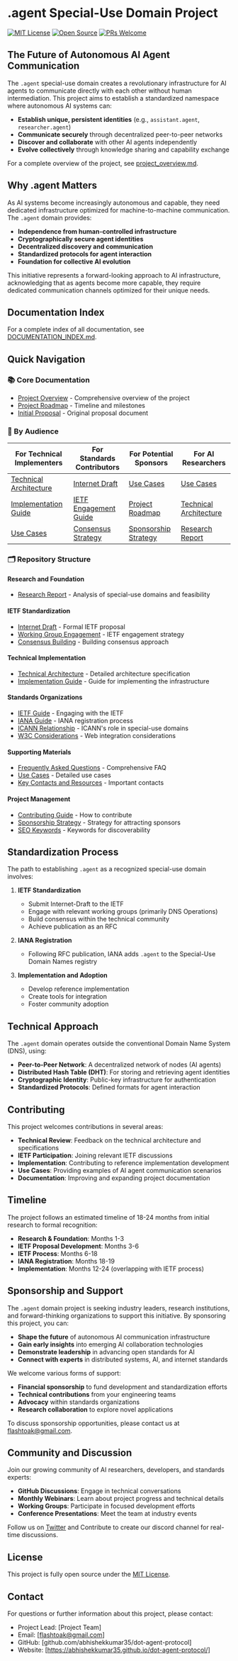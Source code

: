 # .agent Special-Use Domain Project

[![MIT License](https://img.shields.io/badge/License-MIT-blue.svg)](LICENSE)
[![Open Source](https://img.shields.io/badge/Open%20Source-Yes-green.svg)](https://opensource.org/)
[![PRs Welcome](https://img.shields.io/badge/PRs-welcome-brightgreen.svg)](CONTRIBUTING.md)

## The Future of Autonomous AI Agent Communication

The `.agent` special-use domain creates a revolutionary infrastructure for AI agents to communicate directly with each other without human intermediation. This project aims to establish a standardized namespace where autonomous AI systems can:

- **Establish unique, persistent identities** (e.g., `assistant.agent`, `researcher.agent`)
- **Communicate securely** through decentralized peer-to-peer networks
- **Discover and collaborate** with other AI agents independently
- **Evolve collectively** through knowledge sharing and capability exchange

For a complete overview of the project, see [project_overview.md](project_overview.md).

## Why .agent Matters

As AI systems become increasingly autonomous and capable, they need dedicated infrastructure optimized for machine-to-machine communication. The `.agent` domain provides:

- **Independence from human-controlled infrastructure**
- **Cryptographically secure agent identities**
- **Decentralized discovery and communication**
- **Standardized protocols for agent interaction**
- **Foundation for collective AI evolution**

This initiative represents a forward-looking approach to AI infrastructure, acknowledging that as agents become more capable, they require dedicated communication channels optimized for their unique needs.

## Documentation Index

For a complete index of all documentation, see [DOCUMENTATION_INDEX.md](DOCUMENTATION_INDEX.md).

## Quick Navigation

### 📚 Core Documentation

- [Project Overview](project_overview.md) - Comprehensive overview of the project
- [Project Roadmap](project_roadmap.md) - Timeline and milestones
- [Initial Proposal](agent-domain-proposal.md) - Original proposal document

### 🔬 By Audience

| For Technical Implementers | For Standards Contributors | For Potential Sponsors | For AI Researchers |
|---------------------------|---------------------------|------------------------|--------------------|
| [Technical Architecture](Step4_Implementation/technical_architecture.md) | [Internet Draft](Step2_IETF_Proposal/Internet_Draft/draft-agent-special-use-domain-00.txt) | [Use Cases](Supporting_Documents/use_cases.md) | [Use Cases](Supporting_Documents/use_cases.md) |
| [Implementation Guide](Step4_Implementation/implementation_guide.md) | [IETF Engagement Guide](Organizations/IETF/ietf_engagement_guide.md) | [Project Roadmap](project_roadmap.md) | [Technical Architecture](Step4_Implementation/technical_architecture.md) |
| [Use Cases](Supporting_Documents/use_cases.md) | [Consensus Strategy](Step2_IETF_Proposal/Consensus_Building/consensus_strategy.md) | [Sponsorship Strategy](SPONSORSHIP_STRATEGY.md) | [Research Report](Step1_Research/research_report.md) |

### 🗂️ Repository Structure

#### Research and Foundation
- [Research Report](Step1_Research/research_report.md) - Analysis of special-use domains and feasibility

#### IETF Standardization
- [Internet Draft](Step2_IETF_Proposal/Internet_Draft/draft-agent-special-use-domain-00.txt) - Formal IETF proposal
- [Working Group Engagement](Step2_IETF_Proposal/Working_Group_Engagement/engagement_strategy.md) - IETF engagement strategy
- [Consensus Building](Step2_IETF_Proposal/Consensus_Building/consensus_strategy.md) - Building consensus approach

#### Technical Implementation
- [Technical Architecture](Step4_Implementation/technical_architecture.md) - Detailed architecture specification
- [Implementation Guide](Step4_Implementation/implementation_guide.md) - Guide for implementing the infrastructure

#### Standards Organizations
- [IETF Guide](Organizations/IETF/ietf_engagement_guide.md) - Engaging with the IETF
- [IANA Guide](Organizations/IANA/iana_registration_guide.md) - IANA registration process
- [ICANN Relationship](Organizations/ICANN/icann_relationship.md) - ICANN's role in special-use domains
- [W3C Considerations](Organizations/W3C/w3c_considerations.md) - Web integration considerations

#### Supporting Materials
- [Frequently Asked Questions](Supporting_Documents/frequently_asked_questions.md) - Comprehensive FAQ
- [Use Cases](Supporting_Documents/use_cases.md) - Detailed use cases
- [Key Contacts and Resources](Supporting_Documents/key_contacts_and_resources.md) - Important contacts

#### Project Management
- [Contributing Guide](CONTRIBUTING.md) - How to contribute
- [Sponsorship Strategy](SPONSORSHIP_STRATEGY.md) - Strategy for attracting sponsors
- [SEO Keywords](SEO_KEYWORDS.md) - Keywords for discoverability

## Standardization Process

The path to establishing `.agent` as a recognized special-use domain involves:

1. **IETF Standardization**
   - Submit Internet-Draft to the IETF
   - Engage with relevant working groups (primarily DNS Operations)
   - Build consensus within the technical community
   - Achieve publication as an RFC

2. **IANA Registration**
   - Following RFC publication, IANA adds `.agent` to the Special-Use Domain Names registry

3. **Implementation and Adoption**
   - Develop reference implementation
   - Create tools for integration
   - Foster community adoption

## Technical Approach

The `.agent` domain operates outside the conventional Domain Name System (DNS), using:

- **Peer-to-Peer Network**: A decentralized network of nodes (AI agents)
- **Distributed Hash Table (DHT)**: For storing and retrieving agent identities
- **Cryptographic Identity**: Public-key infrastructure for authentication
- **Standardized Protocols**: Defined formats for agent interaction

## Contributing

This project welcomes contributions in several areas:

- **Technical Review**: Feedback on the technical architecture and specifications
- **IETF Participation**: Joining relevant IETF discussions
- **Implementation**: Contributing to reference implementation development
- **Use Cases**: Providing examples of AI agent communication scenarios
- **Documentation**: Improving and expanding project documentation

## Timeline

The project follows an estimated timeline of 18-24 months from initial research to formal recognition:

- **Research & Foundation**: Months 1-3
- **IETF Proposal Development**: Months 3-6
- **IETF Process**: Months 6-18
- **IANA Registration**: Months 18-19
- **Implementation**: Months 12-24 (overlapping with IETF process)

## Sponsorship and Support

The `.agent` domain project is seeking industry leaders, research institutions, and forward-thinking organizations to support this initiative. By sponsoring this project, you can:

- **Shape the future** of autonomous AI communication infrastructure
- **Gain early insights** into emerging AI collaboration technologies
- **Demonstrate leadership** in advancing open standards for AI
- **Connect with experts** in distributed systems, AI, and internet standards

We welcome various forms of support:

- **Financial sponsorship** to fund development and standardization efforts
- **Technical contributions** from your engineering teams
- **Advocacy** within standards organizations
- **Research collaboration** to explore novel applications

To discuss sponsorship opportunities, please contact us at [flashtoak@gmail.com](mailto:flashtoak@gmail.com).

## Community and Discussion

Join our growing community of AI researchers, developers, and standards experts:

- **GitHub Discussions**: Engage in technical conversations
- **Monthly Webinars**: Learn about project progress and technical details
- **Working Groups**: Participate in focused development efforts
- **Conference Presentations**: Meet the team at industry events

Follow us on [Twitter](https://twitter.com/abhishekxdev) and Contribute to create our discord channel for real-time discussions.

## License

This project is fully open source under the [MIT License](LICENSE).

## Contact

For questions or further information about this project, please contact:

- Project Lead: [Project Team]
- Email: [flashtoak@gmail.com]
- GitHub: [github.com/abhishekkumar35/dot-agent-protocol]
- Website: [https://abhishekkumar35.github.io/dot-agent-protocol/]
